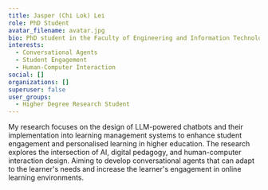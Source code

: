 ```yaml
---
title: Jasper (Chi Lok) Lei
role: PhD Student
avatar_filename: avatar.jpg
bio: PhD student in the Faculty of Engineering and Information Technology.
interests:
  - Conversational Agents
  - Student Engagement
  - Human-Computer Interaction
social: []
organizations: []
superuser: false
user_groups:
  - Higher Degree Research Student
---
```

My research focuses on the design of LLM-powered chatbots and their implementation into learning management systems to enhance student engagement and personalised learning in higher education. The research explores the intersection of AI, digital pedagogy, and human-computer interaction design. Aiming to develop conversational agents that can adapt to the learner's needs and increase the learner's engagement in online learning environments.
